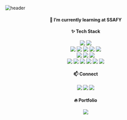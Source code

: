 ![header](https://capsule-render.vercel.app/api?type=waving&section=header&height=150&text=프론트엔드%20개발자%20DoongHoon&fontSize=20&fontAlign=80&fontAlignY=40&color=gradient)
<div align=center>
 <h4>🌱 I’m currently learning at SSAFY<h4/>
 <h4>✨ Tech Stack</h4>
  
  <img src="https://img.shields.io/badge/python-3776AB?logo=python&logoColor=white">  <img src="https://img.shields.io/badge/Django-092E20?logo=Django&logoColor=white">  
  <img src="https://img.shields.io/badge/JavaScript-F7DF1E?logo=JavaScript&logoColor=black">
  <img src="https://img.shields.io/badge/Typescript-3178C6?logo=typescript&logoColor=white">
  <img src="https://img.shields.io/badge/Vue.js-4FC08D?logo=Vue.js&logoColor=white">
  <img src="https://img.shields.io/badge/React-61DAFB?logo=react&logoColor=black">
  <img src="https://img.shields.io/badge/Next.js-000000?logo=nextdotjs&logoColor=white">  
  <img src="https://img.shields.io/badge/HTML5-E34F26?logo=HTML5&logoColor=white">
  <img src="https://img.shields.io/badge/CSS3-1572B6?logo=css3&logoColor=white">
  <img src="https://img.shields.io/badge/Bootstrap-7952B3?logo=bootstrap&logoColor=white">  
  <img src="https://img.shields.io/badge/git-F05032?logo=git&logoColor=white">
  <img src="https://img.shields.io/badge/jira-0052CC?logo=jira&logoColor=white">
  <img src="https://img.shields.io/badge/Notion-000000?logo=notion&logoColor=white"> 
  <img src="https://img.shields.io/badge/Figma-F24E1E?logo=figma&logoColor=white">
  <img src="https://img.shields.io/badge/github-181717?logo=github&logoColor=white">
  <img src="https://img.shields.io/badge/gitlab-FC6D26?logo=gitlab&logoColor=white">

  <h4>📫 Connect<h4/>   
  <a href="https://www.instagram.com/zogakpiza/" target="_blank"><img src="https://img.shields.io/badge/zogakpiza-E4405F?logo=instagram&logoColor=white"></a>
  <a href="mailto:gns9541gns@naver.com"><img src="https://img.shields.io/badge/gns9541gns@naver.com-03C75A?logo=naver&logoColor=white&link=mailto:gns9541gns@naver.com"/></a>
  <a href="mailto:habeonplz9541@gmail.com"><img src="https://img.shields.io/badge/habeonplz9541@gmail.com-EA4335?logo=gmail&logoColor=white&link=mailto:habeonplz9541@gmail.com"/></a>

  <h4>🔥 Portfolio<h4/>
  <a href="https://witty-uncle-4b4.notion.site/_-468be7744d5b41c79307a964ea33ef91?pvs=4" target="_blank"><img src="https://img.shields.io/badge/portfolio-1bbfa0?logo=notion&logoColor=white"></a>
</div>
<!--
**gns9541/gns9541** is a ✨ _special_ ✨ repository because its `README.md` (this file) appears on your GitHub profile.

Here are some ideas to get you started:

- 🔭 I’m currently working on ...
- 🌱 I’m currently learning ...
- 👯 I’m looking to collaborate on ...
- 🤔 I’m looking for help with ...
- 💬 Ask me about ...
- 📫 How to reach me: ...
- 😄 Pronouns: ...
- ⚡ Fun fact: ...
- 🔥
-->
